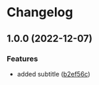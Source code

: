# Changelog

## 1.0.0 (2022-12-07)


### Features

* added subtitle ([b2ef56c](https://github.com/doctorstones/ga-test/commit/b2ef56c93fc38bff2b55743bc5bddff6d6c50d23))
